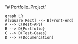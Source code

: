 "# Portfolio_Project" 
```mermaid
graph LR
A[Square Rect] --> B(Front-end)
A --> C(Rest-API)
B --> D{Portfolio}
C --> D(Test-Cases)
D --> F(Documentation)
```
